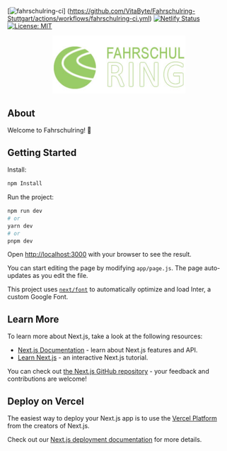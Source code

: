 [![fahrschulring-ci](https://github.com/VitaByte/Fahrschulring-Stuttgart/actions/workflows/fahrschulring-ci.yml/badge.svg)]
(https://github.com/VitaByte/Fahrschulring-Stuttgart/actions/workflows/fahrschulring-ci.yml)
[![Netlify Status](https://api.netlify.com/api/v1/badges/c64e20ae-b28c-416d-b929-0cedb4399628/deploy-status)](https://app.netlify.com/sites/fahrschulring/deploys)
[![License: MIT](https://img.shields.io/badge/License-MIT-yellow.svg)](https://opensource.org/licenses/MIT)

<div align="center">
  <img src="public/logo.jpg" alt="Logo" width="300">
</div>


<div id="about">
  <h2>About</h2>
  <p>Welcome to Fahrschulring! 👋</p>
</div>

## Getting Started

Install:

```bash
npm Install
```

Run the project:

```bash
npm run dev
# or
yarn dev
# or
pnpm dev
```

Open [http://localhost:3000](http://localhost:3000) with your browser to see the result.

You can start editing the page by modifying `app/page.js`. The page auto-updates as you edit the file.

This project uses [`next/font`](https://nextjs.org/docs/basic-features/font-optimization) to automatically optimize and load Inter, a custom Google Font.

## Learn More

To learn more about Next.js, take a look at the following resources:

- [Next.js Documentation](https://nextjs.org/docs) - learn about Next.js features and API.
- [Learn Next.js](https://nextjs.org/learn) - an interactive Next.js tutorial.

You can check out [the Next.js GitHub repository](https://github.com/vercel/next.js/) - your feedback and contributions are welcome!

## Deploy on Vercel

The easiest way to deploy your Next.js app is to use the [Vercel Platform](https://vercel.com/new?utm_medium=default-template&filter=next.js&utm_source=create-next-app&utm_campaign=create-next-app-readme) from the creators of Next.js.

Check out our [Next.js deployment documentation](https://nextjs.org/docs/deployment) for more details.
